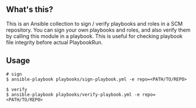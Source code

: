 ## What's this?

This is an Ansible collection to sign / verify playbooks and roles in a SCM repository.
You can sign your own playbooks and roles, and also verify them by calling this module in a playbook.
This is useful for checking playbook file integrity before actual PlaybookRun.

## Usage

```
# sign
$ ansible-playbook playbooks/sign-playbook.yml -e repo=<PATH/TO/REPO>

$ verify
$ ansible-playbook playbooks/verify-playbook.yml -e repo=<PATH/TO/REPO>
```
